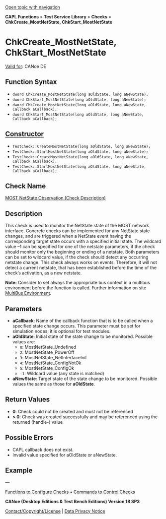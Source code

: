[Open topic with navigation](../../../../../CANoeDEFamily.htm#Topics/CAPLFunctions/Test/Functions/CAPLfunctionChkCreateMostNetState.md)

**CAPL Functions** » **Test Service Library** » **Checks** » **ChkCreate_MostNetState, ChkStart_MostNetState**

# ChkCreate_MostNetState, ChkStart_MostNetState

[Valid for](../../../Shared/FeatureAvailability.md): CANoe DE

## Function Syntax

- `dword ChkCreate_MostNetState(long aOldState, long aNewState);`
- `dword ChkStart_MostNetState(long aOldState, long aNewState);`
- `dword ChkCreate_MostNetState(long aOldState, long aNewState, Callback aCallback);`
- `dword ChkStart_MostNetState(long aOldState, long aNewState, Callback aCallback);`

## [Constructor](../../../Shared/CAPL/General/ClassesAndObjects.md)

- `TestCheck::CreateMostNetState(long aOldState, long aNewState);`
- `TestCheck::StartMostNetState(long aOldState, long aNewState);`
- `TestCheck::CreateMostNetState(long aOldState, long aNewState, Callback aCallback);`
- `TestCheck::StartMostNetState(long aOldState, long aNewState, Callback aCallback);`

## Check Name

[MOST NetState Observation (Check Description)](../../../TestCommands/CheckDescriptions/CDMOSTNetStateObservation.md)

## Description

This check is used to monitor the NetState state of the MOST network interface. Concrete checks can be implemented for any NetState state changes, and are triggered when a NetState event having the corresponding target state occurs with a specified initial state. The wildcard value –1 can be specified for one of the netstate parameters, if the check should monitor only the beginning or ending of a netstate. Both parameters can be set to wildcard value, if the check should detect any occurring netstate change. This check always works on events. Therefore, it will not detect a current netstate, that has been established before the time of the check’s activation, as a new netstate.

**Note:** Consider to set always the appropriate bus context in a multibus environment before the function is called. Further information on site [MultiBus Environment](../../../Shared/CAPL/General/TestMultiBusEnvironment.md).

## Parameters

- **aCallback**: Name of the callback function that is to be called when a specified state change occurs. This parameter must be set for simulation nodes; it is optional for test modules.
- **aOldState**: Initial state of the state change to be monitored. Possible values are:
  - `0`: MostNetState_Undefined
  - `2`: MostNetState_PowerOff
  - `3`: MostNetState_NetInterfaceInit
  - `4`: MostNetState_ConfigNotOk
  - `5`: MostNetState_ConfigOk
  - `-1`: Wildcard value (any state is matched)
- **aNewState**: Target state of the state change to be monitored. Possible values the same as those for **aOldState**.

## Return Values

- **0**: Check could not be created and must not be referenced
- **> 0**: Check was created successfully and may be referenced using the returned (handle-) value

## Possible Errors

- CAPL callback does not exist.
- Invalid value specified for aOldState or aNewState.

## Example

—

[Functions to Configure Checks](../CAPLfunctionsTSLConfigurationFunctions.md) • [Commands to Control Checks](../CAPLfunctionsTSLCheckControlCommands.md)

**CANoe (Desktop Editions & Test Bench Editions) Version 18 SP3**

[Contact/Copyright/License](../../../Shared/ContactCopyrightLicense.md) | [Data Privacy Notice](https://www.vector.com/int/en/company/get-info/privacy-policy/)
